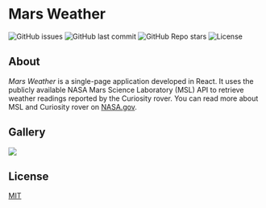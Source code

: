# Mars Weather

![GitHub issues](https://img.shields.io/github/issues/seaneoo/mars?style=flat-square) ![GitHub last commit](https://img.shields.io/github/last-commit/seaneoo/mars?style=flat-square) ![GitHub Repo stars](https://img.shields.io/github/stars/seaneoo/mars?style=flat-square) ![License](https://img.shields.io/github/license/seaneoo/mars?color=9c9c9c&style=flat-square)

## About

*Mars Weather* is a single-page application developed in React. It uses the publicly available NASA Mars Science
Laboratory (MSL) API to retrieve weather readings reported by the Curiosity rover. You can read more about MSL and
Curiosity rover on [NASA.gov](https://mars.nasa.gov/msl/home/).

## Gallery

![](https://i.imgur.com/SwAmJQJ.png)

## License

[MIT](LICENSE)